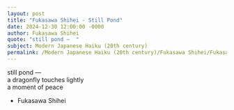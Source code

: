 ```yaml
---
layout: post
title: "Fukasawa Shihei - Still Pond"
date: 2024-12-30 12:00:00 -0000
author: Fukasawa Shihei
quote: "still pond —  "
subject: Modern Japanese Haiku (20th century)
permalink: /Modern Japanese Haiku (20th century)/Fukasawa Shihei/Fukasawa Shihei - Still Pond
---
```


still pond —  
a dragonfly touches lightly  
a moment of peace


- Fukasawa Shihei
